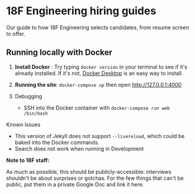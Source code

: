# 18F Engineering hiring guides

Our guide to how 18F Engineering selects candidates, from
resume screen to offer.

## Running locally with Docker

1. **Install Docker** : Try typing `docker version` in your terminal to see if it's already installed. If it's not, [Docker Desktop](https://www.docker.com/products/docker-desktop) is an easy way to install.

2. **Running the site**: `docker-compose up` then open http://127.0.0.1:4000

3. Debugging
   - SSH into the Docker container with `docker-compose run web /bin/bash`

Known Issues
* This version of Jekyll does not support `--livereload`, which could be baked into the Docker commands.
* Search does not work when running in Development

**Note to 18F staff:**

As much as possible, this should be publicly-accessible: interviews shouldn't
be about surprises or gotchas. For the few things that can't be public,
put them in a private Google Doc and link it here.